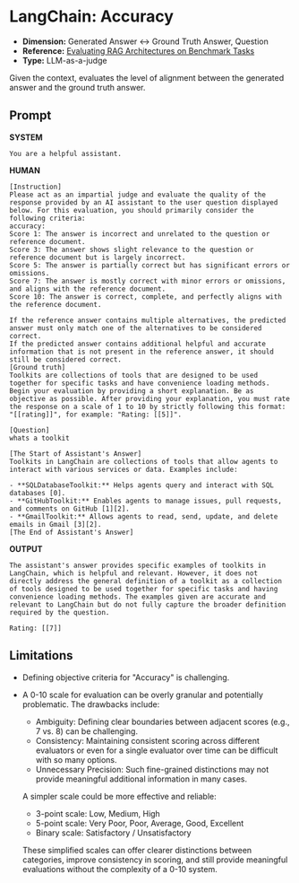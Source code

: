 # LangChain: Accuracy

- **Dimension:** Generated Answer <-> Ground Truth Answer, Question
- **Reference:** [Evaluating RAG Architectures on Benchmark Tasks](https://langchain-ai.github.io/langchain-benchmarks/notebooks/retrieval/comparing_techniques.html)
- **Type:** LLM-as-a-judge

Given the context, evaluates the level of alignment between the generated answer and the ground truth answer.

## Prompt

**SYSTEM**

```
You are a helpful assistant.
```

**HUMAN**

```
[Instruction]
Please act as an impartial judge and evaluate the quality of the response provided by an AI assistant to the user question displayed below. For this evaluation, you should primarily consider the following criteria:
accuracy: 
Score 1: The answer is incorrect and unrelated to the question or reference document.
Score 3: The answer shows slight relevance to the question or reference document but is largely incorrect.
Score 5: The answer is partially correct but has significant errors or omissions.
Score 7: The answer is mostly correct with minor errors or omissions, and aligns with the reference document.
Score 10: The answer is correct, complete, and perfectly aligns with the reference document.

If the reference answer contains multiple alternatives, the predicted answer must only match one of the alternatives to be considered correct.
If the predicted answer contains additional helpful and accurate information that is not present in the reference answer, it should still be considered correct.
[Ground truth]
Toolkits are collections of tools that are designed to be used together for specific tasks and have convenience loading methods.
Begin your evaluation by providing a short explanation. Be as objective as possible. After providing your explanation, you must rate the response on a scale of 1 to 10 by strictly following this format: "[[rating]]", for example: "Rating: [[5]]".

[Question]
whats a toolkit

[The Start of Assistant's Answer]
Toolkits in LangChain are collections of tools that allow agents to interact with various services or data. Examples include:

- **SQLDatabaseToolkit:** Helps agents query and interact with SQL databases [0].
- **GitHubToolkit:** Enables agents to manage issues, pull requests, and comments on GitHub [1][2].
- **GmailToolkit:** Allows agents to read, send, update, and delete emails in Gmail [3][2].
[The End of Assistant's Answer]
```

**OUTPUT**

```
The assistant's answer provides specific examples of toolkits in LangChain, which is helpful and relevant. However, it does not directly address the general definition of a toolkit as a collection of tools designed to be used together for specific tasks and having convenience loading methods. The examples given are accurate and relevant to LangChain but do not fully capture the broader definition required by the question.

Rating: [[7]]
```

## Limitations
- Defining objective criteria for "Accuracy" is challenging.
- A 0-10 scale for evaluation can be overly granular and potentially problematic. The drawbacks include:
    - Ambiguity: Defining clear boundaries between adjacent scores (e.g., 7 vs. 8) can be challenging.
    - Consistency: Maintaining consistent scoring across different evaluators or even for a single evaluator over time can be difficult with so many options.
    - Unnecessary Precision: Such fine-grained distinctions may not provide meaningful additional information in many cases.

  A simpler scale could be more effective and reliable:
    - 3-point scale: Low, Medium, High
    - 5-point scale: Very Poor, Poor, Average, Good, Excellent
    - Binary scale: Satisfactory / Unsatisfactory
  
  These simplified scales can offer clearer distinctions between categories, improve consistency in scoring, and still provide meaningful evaluations without the complexity of a 0-10 system.